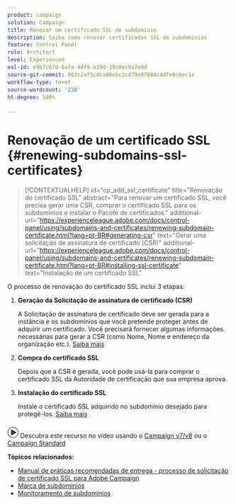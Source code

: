 ```yaml
---
product: campaign
solution: Campaign
title: Renovar um certificado SSL de subdomínio
description: Saiba como renovar certificados SSL de subdomínios
feature: Control Panel
role: Architect
level: Experienced
exl-id: e9b7c67d-6afa-44f9-b19d-39c0ec9a7edd
source-git-commit: 963c2af5cdca80ebc2cd79e0708dc4dfe8c6ec1e
workflow-type: tm+mt
source-wordcount: '228'
ht-degree: 100%

---
```


# Renovação de um certificado SSL {#renewing-subdomains-ssl-certificates}

>[!CONTEXTUALHELP]
>id="cp_add_ssl_certificate"
>title="Renovação do certificado SSL"
>abstract="Para renovar um certificado SSL, você precisa gerar uma CSR, comprar o certificado SSL para os subdomínios e instalar o Pacote de certificados."
>additional-url="https://experienceleague.adobe.com/docs/control-panel/using/subdomains-and-certificates/renewing-subdomain-certificate.html?lang=pt-BR#generating-csr" text="Gerar uma solicitação de assinatura de certificado (CSR)"
>additional-url="https://experienceleague.adobe.com/docs/control-panel/using/subdomains-and-certificates/renewing-subdomain-certificate.html?lang=pt-BR#installing-ssl-certificate" text="Instalação de um certificado SSL"

O processo de renovação do certificado SSL inclui 3 etapas:

1. **Geração da Solicitação de assinatura de certificado (CSR)**

   A Solicitação de assinatura de certificado deve ser gerada para a instância e os subdomínios que você pretende proteger antes de adquirir um certificado.  Você precisará fornecer algumas informações necessárias para gerar a CSR (como Nome, Nome e endereço da organização etc.). [Saiba mais](generate-csr.md)

1. **Compra do certificado SSL**

   Depois que a CSR é gerada, você pode usá-la para comprar o certificado SSL da Autoridade de certificação que sua empresa aprova.

1. **Instalação do certificado SSL**

   Instale o certificado SSL adquirido no subdomínio desejado para protegê-los. [Saiba mais](install-ssl-certificate.md)

![](assets/do-not-localize/how-to-video.png) Descubra este recurso no vídeo usando o [Campaign v7/v8](https://experienceleague.adobe.com/docs/campaign-classic-learn/control-panel/subdomains-and-certificates/adding-ssl-certificates.html?lang=pt-BR#subdomains-and-certificates) ou o [Campaign Standard](https://experienceleague.adobe.com/docs/campaign-standard-learn/control-panel/subdomains-and-certificates/adding-ssl-certificates.html?lang=pt-BR#adding-ssl-certificates)

**Tópicos relacionados:**

* [Manual de práticas recomendadas de entrega - processo de solicitação de certificado SSL para Adobe Campaign](https://experienceleague.adobe.com/docs/deliverability-learn/deliverability-best-practice-guide/additional-resources/campaign/ac-ssl-certificate-request.html?lang=pt-BR)
* [Marca de subdomínios](../../subdomains-certificates/using/subdomains-branding.md)
* [Monitoramento de subdomínios](../../subdomains-certificates/using/monitoring-subdomains.md)
